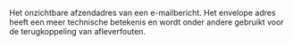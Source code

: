 Het onzichtbare afzendadres van een e-mailbericht. Het envelope adres
heeft een meer technische betekenis en wordt onder andere gebruikt voor
de terugkoppeling van afleverfouten.
